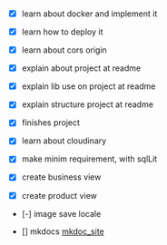 ###

- [x] learn about docker and implement it
- [x] learn how to deploy it

- [x] learn about cors origin

- [x] explain about project at readme
- [x] explain lib use on project at readme
- [x] explain structure project at readme

- [x] finishes project

- [x] learn about cloudinary
- [x] make minim requirement, with sqlLit
- [x] create business view
- [x] create product view

- [-] image save locale

- [] mkdocs [mkdoc_site](https://www.mkdocs.org/getting-started/)
